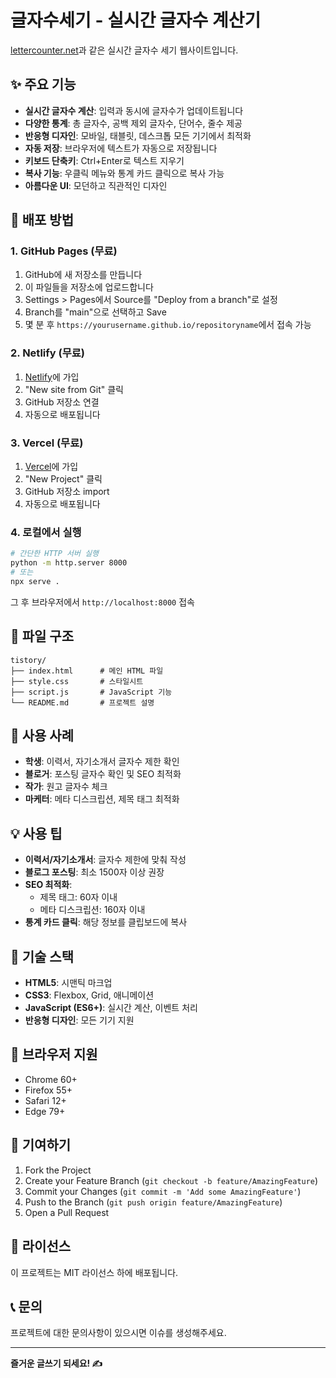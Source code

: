 # 글자수세기 - 실시간 글자수 계산기

[lettercounter.net](https://lettercounter.net/)과 같은 실시간 글자수 세기 웹사이트입니다.

## ✨ 주요 기능

- **실시간 글자수 계산**: 입력과 동시에 글자수가 업데이트됩니다
- **다양한 통계**: 총 글자수, 공백 제외 글자수, 단어수, 줄수 제공
- **반응형 디자인**: 모바일, 태블릿, 데스크톱 모든 기기에서 최적화
- **자동 저장**: 브라우저에 텍스트가 자동으로 저장됩니다
- **키보드 단축키**: Ctrl+Enter로 텍스트 지우기
- **복사 기능**: 우클릭 메뉴와 통계 카드 클릭으로 복사 가능
- **아름다운 UI**: 모던하고 직관적인 디자인

## 🚀 배포 방법

### 1. GitHub Pages (무료)

1. GitHub에 새 저장소를 만듭니다
2. 이 파일들을 저장소에 업로드합니다
3. Settings > Pages에서 Source를 "Deploy from a branch"로 설정
4. Branch를 "main"으로 선택하고 Save
5. 몇 분 후 `https://yourusername.github.io/repositoryname`에서 접속 가능

### 2. Netlify (무료)

1. [Netlify](https://netlify.com)에 가입
2. "New site from Git" 클릭
3. GitHub 저장소 연결
4. 자동으로 배포됩니다

### 3. Vercel (무료)

1. [Vercel](https://vercel.com)에 가입
2. "New Project" 클릭
3. GitHub 저장소 import
4. 자동으로 배포됩니다

### 4. 로컬에서 실행

```bash
# 간단한 HTTP 서버 실행
python -m http.server 8000
# 또는
npx serve .
```

그 후 브라우저에서 `http://localhost:8000` 접속

## 📁 파일 구조

```
tistory/
├── index.html      # 메인 HTML 파일
├── style.css       # 스타일시트
├── script.js       # JavaScript 기능
└── README.md       # 프로젝트 설명
```

## 🎯 사용 사례

- **학생**: 이력서, 자기소개서 글자수 제한 확인
- **블로거**: 포스팅 글자수 확인 및 SEO 최적화
- **작가**: 원고 글자수 체크
- **마케터**: 메타 디스크립션, 제목 태그 최적화

## 💡 사용 팁

- **이력서/자기소개서**: 글자수 제한에 맞춰 작성
- **블로그 포스팅**: 최소 1500자 이상 권장
- **SEO 최적화**: 
  - 제목 태그: 60자 이내
  - 메타 디스크립션: 160자 이내
- **통계 카드 클릭**: 해당 정보를 클립보드에 복사

## 🔧 기술 스택

- **HTML5**: 시맨틱 마크업
- **CSS3**: Flexbox, Grid, 애니메이션
- **JavaScript (ES6+)**: 실시간 계산, 이벤트 처리
- **반응형 디자인**: 모든 기기 지원

## 📱 브라우저 지원

- Chrome 60+
- Firefox 55+
- Safari 12+
- Edge 79+

## 🤝 기여하기

1. Fork the Project
2. Create your Feature Branch (`git checkout -b feature/AmazingFeature`)
3. Commit your Changes (`git commit -m 'Add some AmazingFeature'`)
4. Push to the Branch (`git push origin feature/AmazingFeature`)
5. Open a Pull Request

## 📄 라이선스

이 프로젝트는 MIT 라이선스 하에 배포됩니다.

## 📞 문의

프로젝트에 대한 문의사항이 있으시면 이슈를 생성해주세요.

---

**즐거운 글쓰기 되세요! ✍️** 